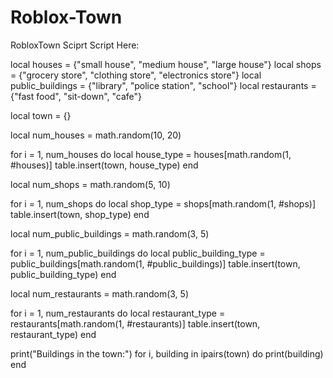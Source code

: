 # Roblox-Town
RobloxTown Sciprt
Script Here:

local houses = {"small house", "medium house", "large house"}
local shops = {"grocery store", "clothing store", "electronics store"}
local public_buildings = {"library", "police station", "school"}
local restaurants = {"fast food", "sit-down", "cafe"}

local town = {}

local num_houses = math.random(10, 20)

for i = 1, num_houses do
	local house_type = houses[math.random(1, #houses)]
	table.insert(town, house_type)
end

local num_shops = math.random(5, 10)

for i = 1, num_shops do
	local shop_type = shops[math.random(1, #shops)]
	table.insert(town, shop_type)
end

local num_public_buildings = math.random(3, 5)

for i = 1, num_public_buildings do
	local public_building_type = public_buildings[math.random(1, #public_buildings)]
	table.insert(town, public_building_type)
end

local num_restaurants = math.random(3, 5)

for i = 1, num_restaurants do
	local restaurant_type = restaurants[math.random(1, #restaurants)]
	table.insert(town, restaurant_type)
end

print("Buildings in the town:")
for i, building in ipairs(town) do
	print(building)
end
